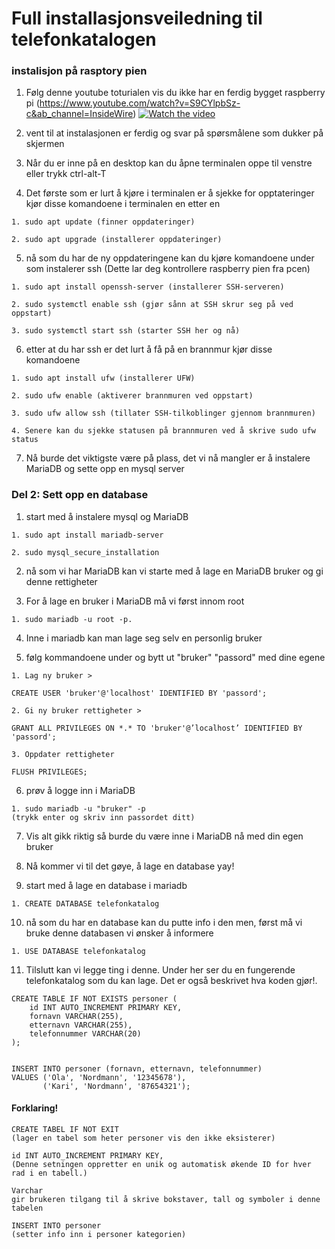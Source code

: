 # Full installasjonsveiledning til telefonkatalogen
### instalisjon på rasptory pien
1. Følg denne youtube toturialen vis du ikke har en ferdig bygget raspberry pi (https://www.youtube.com/watch?v=S9CYlpbSz-c&ab_channel=InsideWire)
[![Watch the video](https://i.imgur.com/UpW8HHZ.png)](https://www.youtube.com/watch?v=S9CYlpbSz-c&ab_channel=InsideWire)

2. vent til at instalasjonen er ferdig og svar på spørsmålene som dukker på skjermen

3. Når du er inne på en desktop kan du åpne terminalen oppe til venstre eller trykk ctrl-alt-T

4. Det første som er lurt å kjøre i terminalen er å sjekke for opptateringer kjør disse komandoene i terminalen en etter en

```
1. sudo apt update (finner oppdateringer)

2. sudo apt upgrade (installerer oppdateringer)
```

5. nå som du har de ny oppdateringene kan du kjøre komandoene under som instalerer ssh (Dette lar deg kontrollere raspberry pien fra pcen)
```
1. sudo apt install openssh-server (installerer SSH-serveren)

2. sudo systemctl enable ssh (gjør sånn at SSH skrur seg på ved oppstart)

3. sudo systemctl start ssh (starter SSH her og nå)
```
6. etter at du har ssh er det lurt å få på en brannmur kjør disse komandoene
```
1. sudo apt install ufw (installerer UFW)

2. sudo ufw enable (aktiverer brannmuren ved oppstart)

3. sudo ufw allow ssh (tillater SSH-tilkoblinger gjennom brannmuren)

4. Senere kan du sjekke statusen på brannmuren ved å skrive sudo ufw status
```
7. Nå burde det viktigste være på plass, det vi nå mangler er å instalere MariaDB og sette opp en mysql server

### Del 2: Sett opp en database

1. start med å instalere mysql og MariaDB

```
1. sudo apt install mariadb-server

2. sudo mysql_secure_installation
```

2. nå som vi har MariaDB kan vi starte med å lage en MariaDB bruker og gi denne rettigheter

3. For å lage en bruker i MariaDB må vi først innom root

```
1. sudo mariadb -u root -p.
```

4. Inne i mariadb kan man lage seg selv en personlig bruker

5. følg kommandoene under og bytt ut "bruker" "passord" med dine egene

```
1. Lag ny bruker >

CREATE USER 'bruker'@'localhost' IDENTIFIED BY 'passord';

2. Gi ny bruker rettigheter >

GRANT ALL PRIVILEGES ON *.* TO 'bruker'@’localhost’ IDENTIFIED BY 'passord';

3. Oppdater rettigheter

FLUSH PRIVILEGES;
```
6. prøv å logge inn i MariaDB 

```
1. sudo mariadb -u "bruker" -p
(trykk enter og skriv inn passordet ditt)
```

7. Vis alt gikk riktig så burde du være inne i MariaDB nå med din egen bruker

8. Nå kommer vi til det gøye, å lage en database yay!

9. start med å lage en database i mariadb

```
1. CREATE DATABASE telefonkatalog
```

10. nå som du har en database kan du putte info i den men, først må vi bruke denne databasen vi ønsker å informere
```
1. USE DATABASE telefonkatalog
```
11. Tilslutt kan vi legge ting i denne. Under her ser du en fungerende telefonkatalog som du kan lage. Det er også beskrivet hva koden gjør!.
```
CREATE TABLE IF NOT EXISTS personer (
    id INT AUTO_INCREMENT PRIMARY KEY,
    fornavn VARCHAR(255),
    etternavn VARCHAR(255),
    telefonnummer VARCHAR(20)
);


INSERT INTO personer (fornavn, etternavn, telefonnummer) 
VALUES ('Ola', 'Nordmann', '12345678'),
       ('Kari', 'Nordmann', '87654321');
```
#### Forklaring! 
```
CREATE TABEL IF NOT EXIT 
(lager en tabel som heter personer vis den ikke eksisterer)

id INT AUTO_INCREMENT PRIMARY KEY,
(Denne setningen oppretter en unik og automatisk økende ID for hver rad i en tabell.)

Varchar
gir brukeren tilgang til å skrive bokstaver, tall og symboler i denne tabelen

INSERT INTO personer
(setter info inn i personer kategorien)
```
